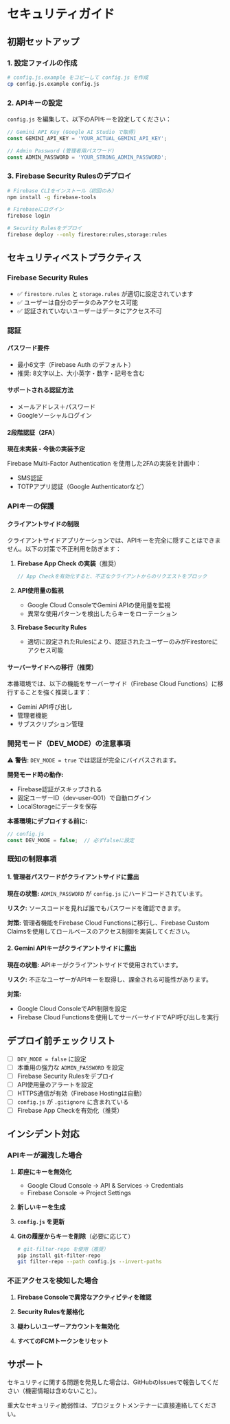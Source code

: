 # セキュリティガイド

## 初期セットアップ

### 1. 設定ファイルの作成

```bash
# config.js.example をコピーして config.js を作成
cp config.js.example config.js
```

### 2. APIキーの設定

`config.js` を編集して、以下のAPIキーを設定してください：

```javascript
// Gemini API Key (Google AI Studio で取得)
const GEMINI_API_KEY = 'YOUR_ACTUAL_GEMINI_API_KEY';

// Admin Password (管理者用パスワード)
const ADMIN_PASSWORD = 'YOUR_STRONG_ADMIN_PASSWORD';
```

### 3. Firebase Security Rulesのデプロイ

```bash
# Firebase CLIをインストール（初回のみ）
npm install -g firebase-tools

# Firebaseにログイン
firebase login

# Security Rulesをデプロイ
firebase deploy --only firestore:rules,storage:rules
```

## セキュリティベストプラクティス

### Firebase Security Rules

- ✅ `firestore.rules` と `storage.rules` が適切に設定されています
- ✅ ユーザーは自分のデータのみアクセス可能
- ✅ 認証されていないユーザーはデータにアクセス不可

### 認証

#### パスワード要件

- 最小6文字（Firebase Auth のデフォルト）
- 推奨: 8文字以上、大小英字・数字・記号を含む

#### サポートされる認証方法

- メールアドレス＋パスワード
- Googleソーシャルログイン

#### 2段階認証（2FA）

**現在未実装 - 今後の実装予定**

Firebase Multi-Factor Authentication を使用した2FAの実装を計画中：
- SMS認証
- TOTPアプリ認証（Google Authenticatorなど）

### APIキーの保護

#### クライアントサイドの制限

クライアントサイドアプリケーションでは、APIキーを完全に隠すことはできません。以下の対策で不正利用を防ぎます：

1. **Firebase App Check の実装**（推奨）
   ```javascript
   // App Checkを有効化すると、不正なクライアントからのリクエストをブロック
   ```

2. **API使用量の監視**
   - Google Cloud ConsoleでGemini APIの使用量を監視
   - 異常な使用パターンを検出したらキーをローテーション

3. **Firebase Security Rules**
   - 適切に設定されたRulesにより、認証されたユーザーのみがFirestoreにアクセス可能

#### サーバーサイドへの移行（推奨）

本番環境では、以下の機能をサーバーサイド（Firebase Cloud Functions）に移行することを強く推奨します：

- Gemini API呼び出し
- 管理者機能
- サブスクリプション管理

### 開発モード（DEV_MODE）の注意事項

⚠️ **警告**: `DEV_MODE = true` では認証が完全にバイパスされます。

**開発モード時の動作:**
- Firebase認証がスキップされる
- 固定ユーザーID（dev-user-001）で自動ログイン
- LocalStorageにデータを保存

**本番環境にデプロイする前に:**
```javascript
// config.js
const DEV_MODE = false;  // 必ずfalseに設定
```

### 既知の制限事項

#### 1. 管理者パスワードがクライアントサイドに露出

**現在の状態:** `ADMIN_PASSWORD` が `config.js` にハードコードされています。

**リスク:** ソースコードを見れば誰でもパスワードを確認できます。

**対策:** 管理者機能をFirebase Cloud Functionsに移行し、Firebase Custom Claimsを使用してロールベースのアクセス制御を実装してください。

#### 2. Gemini APIキーがクライアントサイドに露出

**現在の状態:** APIキーがクライアントサイドで使用されています。

**リスク:** 不正なユーザーがAPIキーを取得し、課金される可能性があります。

**対策:**
- Google Cloud ConsoleでAPI制限を設定
- Firebase Cloud Functionsを使用してサーバーサイドでAPI呼び出しを実行

## デプロイ前チェックリスト

- [ ] `DEV_MODE = false` に設定
- [ ] 本番用の強力な `ADMIN_PASSWORD` を設定
- [ ] Firebase Security Rulesをデプロイ
- [ ] API使用量のアラートを設定
- [ ] HTTPS通信が有効（Firebase Hostingは自動）
- [ ] `config.js` が `.gitignore` に含まれている
- [ ] Firebase App Checkを有効化（推奨）

## インシデント対応

### APIキーが漏洩した場合

1. **即座にキーを無効化**
   - Google Cloud Console → API & Services → Credentials
   - Firebase Console → Project Settings

2. **新しいキーを生成**

3. **`config.js` を更新**

4. **Gitの履歴からキーを削除**（必要に応じて）
   ```bash
   # git-filter-repo を使用（推奨）
   pip install git-filter-repo
   git filter-repo --path config.js --invert-paths
   ```

### 不正アクセスを検知した場合

1. **Firebase Consoleで異常なアクティビティを確認**

2. **Security Rulesを厳格化**

3. **疑わしいユーザーアカウントを無効化**

4. **すべてのFCMトークンをリセット**

## サポート

セキュリティに関する問題を発見した場合は、GitHubのIssuesで報告してください（機密情報は含めないこと）。

重大なセキュリティ脆弱性は、プロジェクトメンテナーに直接連絡してください。
